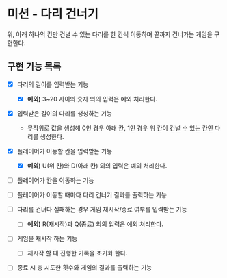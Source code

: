 # 미션 - 다리 건너기
위, 아래 하나의 칸만 건널 수 있는 다리를 한 칸씩 이동하며 끝까지 건너가는 게임을 구현한다.

## 구현 기능 목록

- [X] 다리의 길이를 입력받는 기능
    - [X] **예외)** 3~20 사이의 숫자 외의 입력은 예외 처리한다.

- [X] 입력받은 길이의 다리를 생성하는 기능
    - 무작위로 값을 생성해 0인 경우 아래 칸, 1인 경우 위 칸이 건널 수 있는 칸인 다리를 생성한다.

- [X] 플레이어가 이동할 칸을 입력받는 기능
    - [X] **예외)** U(위 칸)와 D(아래 칸) 외의 입력은 예외 처리한다.

- [ ] 플레이어가 칸을 이동하는 기능

- [ ] 플레이어가 이동할 때마다 다리 건너기 결과를 출력하는 기능

- [ ] 다리를 건너다 실패하는 경우 게임 재시작/종료 여부를 입력받는 기능
    - [ ] **예외)** R(재시작)과 Q(종료) 외의 입력은 예외 처리한다.

- [ ] 게임을 재시작 하는 기능
    - [ ] 재시작 할 때 진행한 기록을 초기화 한다.

- [ ] 종료 시 총 시도한 횟수와 게임의 결과를 출력하는 기능